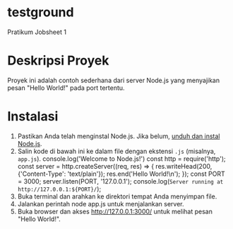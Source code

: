 # testground
Pratikum Jobsheet 1

# Deskripsi Proyek
Proyek ini adalah contoh sederhana dari server Node.js yang menyajikan pesan "Hello World!" pada port tertentu.

# Instalasi
1)	Pastikan Anda telah menginstal Node.js. Jika belum, [unduh dan instal Node.js](https://nodejs.org/).
2)	Salin kode di bawah ini ke dalam file dengan ekstensi `.js` (misalnya, `app.js`).
console.log('Welcome to Node.js!')
const http = require('http');
const server = http.createServer((req, res) => {
res.writeHead(200, {'Content-Type': 'text/plain'});
res.end('Hello World!\n');
});
const PORT = 3000;
server.listen(PORT, '127.0.0.1');
console.log(`Server running at http://127.0.0.1:${PORT}/`);
3)	Buka terminal dan arahkan ke direktori tempat Anda menyimpan file.
4)	Jalankan perintah node app.js untuk menjalankan server.
5)	Buka browser dan akses http://127.0.0.1:3000/ untuk melihat pesan "Hello World!".

